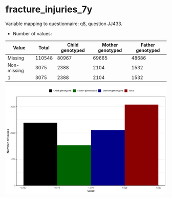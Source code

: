 # fracture_injuries_7y
Variable mapping to questionnaire: q8, question JJ433.
- Number of values:

| Value | Total | Child genotyped | Mother genotyped | Father genotyped |
| ----- | ----- | --------------- | ---------------- | ---------------- |
| Missing | 110548 | 80967 | 69665 | 48686 |
| Non-missing | 3075 | 2388 | 2104 | 1532 |
| 1 | 3075 | 2388 | 2104 | 1532 |



![](fracture_injuries_7y_n.png)



